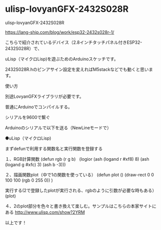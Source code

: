 # ulisp-lovyanGFX-2432S028R
ulisp-lovyanGFX-2432S028R


https://lang-ship.com/blog/work/esp32-2432s028r-1/

こちらで紹介されているデバイス（2.8インチタッチパネル付きESP32-2432S028R）で、

uLisp（マイクロLisp)を遊ぶためのArduinoスケッチです。

2432S028R.hのピンアサイン設定を変えればM5stackなどでも動くと思います。


使い方

別途LovyanGFXライブラリが必要です。

普通にArduinoでコンパイルする。

シリアルを9600で繋ぐ

Arduinoのシリアルで以下を送る（NewLineモードで）

●uLisp（マイクロLisp)

まずdefunで利用する関数名と実行関数を登録する

１、RGB計算関数
(defun rgb (r g b)
  (logior (ash (logand r #xf8) 8) (ash (logand g #xfc) 3) (ash b -3)))

２、描画関数plot（中で1の関数を使っている）
(defun plot ()
(draw-rect 0 0 100 100 (rgb 0 255 0))
)

実行する(2で登録したplotが実行される、rgbのように引数が必要な時もある）
(plot)

４、2のplot部分を色々と書き換えて楽しむ。サンプルはこちらの本家サイトにある
http://www.ulisp.com/show?2YRM

以上です！
